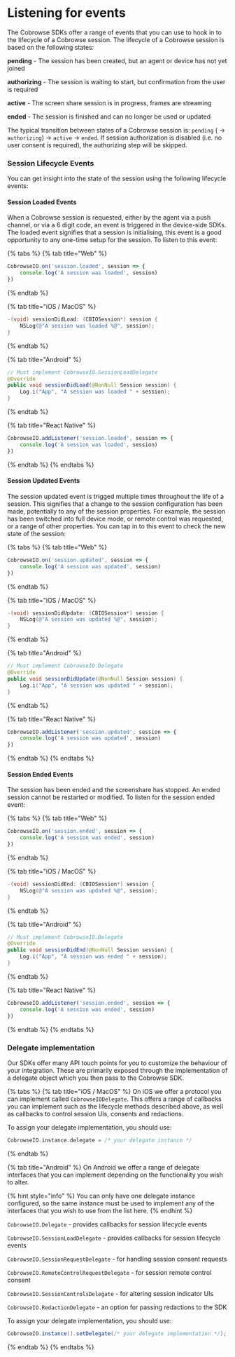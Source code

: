 # Listening for events

The Cobrowse SDKs offer a range of events that you can use to hook in to the lifecycle of a Cobrowse session. The lifecycle of a Cobrowse session is based on the following states:

**pending** - The session has been created, but an agent or device has not yet joined

**authorizing** - The session is waiting to start, but confirmation from the user is required

**active** - The screen share session is in progress, frames are streaming

**ended** - The session is finished and can no longer be used or updated

The typical transition between states of a Cobrowse session is: `pending` ( -> `authorizing`) -> `active` -> `ended`. If session authorization is disabled (i.e. no user consent is required), the authorizing step will be skipped.

### Session Lifecycle Events

You can get insight into the state of the session using the following lifecycle events:

#### Session Loaded Events

When a Cobrowse session is requested, either by the agent via a push channel, or via a 6 digit code, an event is triggered in the device-side SDKs. The loaded event signifies that a session is initialising, this event is a good opportunity to any one-time setup for the session. To listen to this event:

{% tabs %}
{% tab title="Web" %}
```javascript
CobrowseIO.on('session.loaded', session => {
    console.log('A session was loaded', session)
})
```
{% endtab %}

{% tab title="iOS / MacOS" %}
```objectivec
-(void) sessionDidLoad: (CBIOSession*) session {
    NSLog(@"A session was loaded %@", session);
}
```
{% endtab %}

{% tab title="Android" %}
```java
// Must implement CobrowseIO.SessionLoadDelegate
@Override
public void sessionDidLoad(@NonNull Session session) {
    Log.i("App", "A session was loaded " + session);
}
```
{% endtab %}

{% tab title="React Native" %}
```javascript
CobrowseIO.addListener('session.loaded', session => {
    console.log('A session was loaded', session)
})
```
{% endtab %}
{% endtabs %}

#### Session Updated Events

The session updated event is trigged multiple times throughout the life of a session. This signifies that a change to the session configuration has been made, potentially to any of the session properties. For example, the session has been switched into full device mode, or remote control was requested, or a range of other properties. You can tap in to this event to check the new state of the session:

{% tabs %}
{% tab title="Web" %}
```javascript
CobrowseIO.on('session.updated', session => {
    console.log('A session was updated', session)
})
```
{% endtab %}

{% tab title="iOS / MacOS" %}
```objectivec
-(void) sessionDidUpdate: (CBIOSession*) session {
    NSLog(@"A session was updated %@", session);
}
```
{% endtab %}

{% tab title="Android" %}
```java
// Must implement CobrowseIO.Delegate
@Override
public void sessionDidUpdate(@NonNull Session session) {
    Log.i("App", "A session was updated " + session);
}
```
{% endtab %}

{% tab title="React Native" %}
```javascript
CobrowseIO.addListener('session.updated', session => {
    console.log('A session was updated', session)
})
```
{% endtab %}
{% endtabs %}

#### Session Ended Events

The session has been ended and the screenshare has stopped. An ended session cannot be restarted or modified. To listen for the session ended event:

{% tabs %}
{% tab title="Web" %}
```javascript
CobrowseIO.on('session.ended', session => {
    console.log('A session was ended', session)
})
```
{% endtab %}

{% tab title="iOS / MacOS" %}
```objectivec
-(void) sessionDidEnd: (CBIOSession*) session {
    NSLog(@"A session was updated %@", session);
}
```
{% endtab %}

{% tab title="Android" %}
```java
// Must implement CobrowseIO.Delegate
@Override
public void sessionDidEnd(@NonNull Session session) {
    Log.i("App", "A session was ended " + session);
}
```
{% endtab %}

{% tab title="React Native" %}
```javascript
CobrowseIO.addListener('session.ended', session => {
    console.log('A session was ended', session)
})
```
{% endtab %}
{% endtabs %}

### Delegate implementation

Our SDKs offer many API touch points for you to customize the behaviour of your integration. These are primarily exposed through the implementation of a delegate object which you then pass to the Cobrowse SDK.&#x20;

{% tabs %}
{% tab title="iOS / MacOS" %}
On iOS we offer a protocol you can implement called `CobrowseIODelegate`. This offers a range of callbacks you can implement such as the lifecycle methods described above, as well as callbacks to control session UIs, consents and redactions.

To assign your delegate implementation, you should use:

```objectivec
CobrowseIO.instance.delegate = /* your delegate instance */
```
{% endtab %}

{% tab title="Android" %}
On Android we offer a range of delegate interfaces that you can implement depending on the functionality you wish to alter.

{% hint style="info" %}
You can only have one delegate instance configured, so the same instance must be used to implement any of the interfaces that you wish to use from the list here.
{% endhint %}

`CobrowseIO.Delegate` - provides callbacks for session lifecycle events

`CobrowseIO.SessionLoadDelegate` - provides callbacks for session lifecycle events

`CobrowseIO.SessionRequestDelegate` - for handling session consent requests

`CobrowseIO.RemoteControlRequestDelegate` - for session remote control consent

`CobrowseIO.SessionControlsDelegate` - for altering session indicator UIs

`CobrowseIO.RedactionDelegate` - an option for passing redactions to the SDK

To assign your delegate implementation, you should use:

```java
CobrowseIO.instance().setDelegate(/* your delegate implementation */);
```
{% endtab %}
{% endtabs %}
